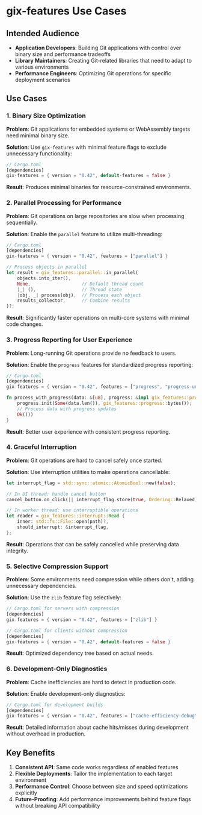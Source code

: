 # gix-features Use Cases

## Intended Audience

- **Application Developers**: Building Git applications with control over binary size and performance tradeoffs
- **Library Maintainers**: Creating Git-related libraries that need to adapt to various environments
- **Performance Engineers**: Optimizing Git operations for specific deployment scenarios

## Use Cases

### 1. Binary Size Optimization

**Problem**: Git applications for embedded systems or WebAssembly targets need minimal binary size.

**Solution**: Use `gix-features` with minimal feature flags to exclude unnecessary functionality:

```rust
// Cargo.toml
[dependencies]
gix-features = { version = "0.42", default-features = false }
```

**Result**: Produces minimal binaries for resource-constrained environments.

### 2. Parallel Processing for Performance

**Problem**: Git operations on large repositories are slow when processing sequentially.

**Solution**: Enable the `parallel` feature to utilize multi-threading:

```rust
// Cargo.toml
[dependencies]
gix-features = { version = "0.42", features = ["parallel"] }
```

```rust
// Process objects in parallel
let result = gix_features::parallel::in_parallel(
    objects.into_iter(),
    None,                   // Default thread count
    |_| (),                 // Thread state
    |obj, _| process(obj),  // Process each object
    results_collector,      // Combine results
)?;
```

**Result**: Significantly faster operations on multi-core systems with minimal code changes.

### 3. Progress Reporting for User Experience

**Problem**: Long-running Git operations provide no feedback to users.

**Solution**: Enable the `progress` features for standardized progress reporting:

```rust
// Cargo.toml
[dependencies]
gix-features = { version = "0.42", features = ["progress", "progress-unit-bytes"] }
```

```rust
fn process_with_progress(data: &[u8], progress: &impl gix_features::progress::Progress) -> Result<()> {
    progress.init(Some(data.len()), gix_features::progress::bytes());
    // Process data with progress updates
    Ok(())
}
```

**Result**: Better user experience with consistent progress reporting.

### 4. Graceful Interruption

**Problem**: Git operations are hard to cancel safely once started.

**Solution**: Use interruption utilities to make operations cancellable:

```rust
let interrupt_flag = std::sync::atomic::AtomicBool::new(false);

// In UI thread: handle cancel button
cancel_button.on_click(|| interrupt_flag.store(true, Ordering::Relaxed));

// In worker thread: use interruptible operations
let reader = gix_features::interrupt::Read {
    inner: std::fs::File::open(path)?,
    should_interrupt: &interrupt_flag,
};
```

**Result**: Operations that can be safely cancelled while preserving data integrity.

### 5. Selective Compression Support

**Problem**: Some environments need compression while others don't, adding unnecessary dependencies.

**Solution**: Use the `zlib` feature flag selectively:

```rust
// Cargo.toml for servers with compression
[dependencies]
gix-features = { version = "0.42", features = ["zlib"] }

// Cargo.toml for clients without compression
[dependencies]
gix-features = { version = "0.42", default-features = false }
```

**Result**: Optimized dependency tree based on actual needs.

### 6. Development-Only Diagnostics

**Problem**: Cache inefficiencies are hard to detect in production code.

**Solution**: Enable development-only diagnostics:

```rust
// Cargo.toml for development builds
[dependencies]
gix-features = { version = "0.42", features = ["cache-efficiency-debug"] }
```

**Result**: Detailed information about cache hits/misses during development without overhead in production.

## Key Benefits

1. **Consistent API**: Same code works regardless of enabled features
2. **Flexible Deployments**: Tailor the implementation to each target environment
3. **Performance Control**: Choose between size and speed optimizations explicitly
4. **Future-Proofing**: Add performance improvements behind feature flags without breaking API compatibility